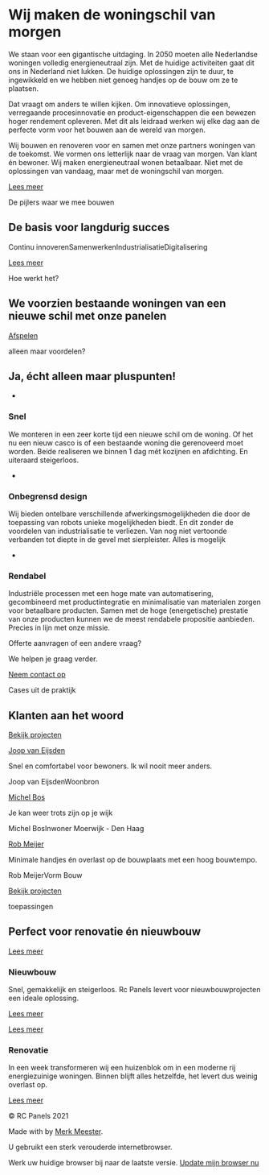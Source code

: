 # Wij maken de woningschil van morgen

We staan voor een gigantische uitdaging. In 2050 moeten alle Nederlandse woningen volledig energieneutraal zijn. Met de huidige activiteiten gaat dit ons in Nederland niet lukken. De huidige oplossingen zijn te duur, te ingewikkeld en we hebben niet genoeg handjes op de bouw om ze te plaatsen.

Dat vraagt om anders te willen kijken. Om innovatieve oplossingen, verregaande procesinnovatie en product-eigenschappen die een bewezen hoger rendement opleveren. Met dit als leidraad werken wij elke dag aan de perfecte vorm voor het bouwen aan de wereld van morgen.

Wij bouwen en renoveren voor en samen met onze partners woningen van de toekomst. We vormen ons letterlijk naar de vraag van morgen. Van klant én bewoner. Wij maken energieneutraal wonen betaalbaar. Niet met de oplossingen van vandaag, maar met de woningschil van morgen.

[Lees meer](https://rcpanels.nl/over-ons/)

De pijlers waar we mee bouwen

## De basis voor langdurig succes

Continu innoverenSamenwerkenIndustrialisatieDigitalisering

[Lees meer](https://rcpanels.nl/bouwvisie/)

Hoe werkt het?

## We voorzien bestaande woningen van een nieuwe schil met onze panelen

[Afspelen](https://www.youtube.com/embed/oBxxz49pe-Y?rel=0&autoplay=1)

alleen maar voordelen?

## Ja, écht alleen   maar pluspunten!

+

### Snel

We monteren in een zeer korte tijd een nieuwe schil om de woning. Of het nu een nieuw casco is of een bestaande woning die gerenoveerd moet worden. Beide realiseren we binnen 1 dag mét kozijnen en afdichting. En uiteraard steigerloos.

+

### Onbegrensd design

Wij bieden ontelbare verschillende afwerkingsmogelijkheden die door de toepassing van robots unieke mogelijkheden biedt. En dit zonder de voordelen van industrialisatie te verliezen. Van nog niet vertoonde verbanden tot diepte in de gevel met sierpleister. Alles is mogelijk

+

### Rendabel

Industriële processen met een hoge mate van automatisering, gecombineerd met productintegratie en minimalisatie van materialen zorgen voor betaalbare producten. Samen met de hoge (energetische) prestatie van onze producten kunnen we de meest rendabele propositie aanbieden. Precies in lijn met onze missie.

Offerte aanvragen of een andere vraag?

We helpen je graag verder.

[Neem contact op](https://rcpanels.nl/contact/)

Cases uit de praktijk

## Klanten aan het woord

[Bekijk projecten](https://rcpanels.nl/projecten/)

[Joop van Eijsden](https://rcpanels.nl/projecten/tuinenhoven/ "Joop van Eijsden")

Snel en comfortabel voor bewoners. Ik wil nooit meer anders.

Joop van EijsdenWoonbron

[Michel Bos](https://rcpanels.nl/projecten/schoonhetenstraat/ "Michel Bos")

Je kan weer trots zijn op je wijk

Michel BosInwoner Moerwijk - Den Haag

[Rob Meijer](https://rcpanels.nl/projecten/tuinenhoven/ "Rob Meijer")

Minimale handjes én overlast op de bouwplaats met een hoog bouwtempo.

Rob MeijerVorm Bouw

[Bekijk projecten](https://rcpanels.nl/projecten/)

toepassingen

## Perfect voor   renovatie én nieuwbouw

[Lees meer](https://rcpanels.nl/gevels/nieuwbouw/ "Lees meer")

### Nieuwbouw

Snel, gemakkelijk en steigerloos. Rc Panels levert voor nieuwbouwprojecten een ideale oplossing.

[Lees meer](https://rcpanels.nl/gevels/nieuwbouw/)

[Lees meer](https://rcpanels.nl/gevels/renovatie/ "Lees meer")

### Renovatie

In een week transformeren wij een huizenblok om in een moderne rij energiezuinige woningen. Binnen blijft alles hetzelfde, het levert dus weinig overlast op.

[Lees meer](https://rcpanels.nl/gevels/renovatie/)

© RC Panels 2021

Made with  by [Merk Meester](https://www.merkmeester.nl/?r=RC+Panels&t=20250522).

U gebruikt een sterk verouderde internetbrowser.

Werk uw huidige browser bij naar de laatste versie. [Update mijn browser nu](http://outdatedbrowser.com/nl)